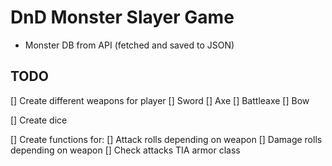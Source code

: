 # DnD Monster Slayer Game

* Monster DB from API (fetched and saved to JSON)

## TODO

[] Create different weapons for player
    [] Sword
    [] Axe
    [] Battleaxe
    [] Bow

[] Create dice

[] Create functions for:
    [] Attack rolls depending on weapon
    [] Damage rolls depending on weapon
    [] Check attacks TIA armor class

